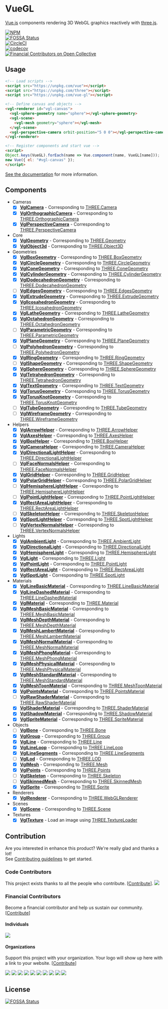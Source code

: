 # VueGL

[Vue.js](https://vuejs.org/) components rendering 3D WebGL graphics reactively with
[three.js](https://threejs.org/).

[![NPM](https://nodei.co/npm/vue-gl.png?compact=true)](https://nodei.co/npm/vue-gl/
)  
[![FOSSA Status](https://app.fossa.io/api/projects/git%2Bgithub.com%2Fvue-gl%2Fvue-gl.svg?type=small)](https://app.fossa.io/projects/git%2Bgithub.com%2Fvue-gl%2Fvue-gl?ref=badge_small
)  
[![CircleCI](https://circleci.com/gh/vue-gl/vue-gl.svg?style=svg)](https://circleci.com/gh/vue-gl/vue-gl
)  
[![codecov](https://codecov.io/gh/vue-gl/vue-gl/branch/master/graph/badge.svg)](https://codecov.io/gh/vue-gl/vue-gl
)  
[![Financial Contributors on Open Collective](https://opencollective.com/vue-gl/all/badge.svg?label=financial+contributors)](https://opencollective.com/vue-gl)

## Usage

```html
<!-- Load scripts -->
<script src="https://unpkg.com/vue"></script>
<script src="https://unpkg.com/three"></script>
<script src="https://unpkg.com/vue-gl"></script>

<!-- Define canvas and objects -->
<vgl-renderer id="vgl-canvas">
  <vgl-sphere-geometry name="sphere"></vgl-sphere-geometry>
  <vgl-scene>
    <vgl-mesh geometry="sphere"></vgl-mesh>
  </vgl-scene>
  <vgl-perspective-camera orbit-position="5 0 0"></vgl-perspective-camera>
</vgl-renderer>

<!-- Register components and start vue -->
<script>
Object.keys(VueGL).forEach(name => Vue.component(name, VueGL[name]));
new Vue({ el: "#vgl-canvas" });
</script>
```

[See the documentation](https://vue-gl.github.io/vue-gl/) for more information.

## Components

- Cameras
  - [x] **[VglCamera](src/cameras/vgl-camera.js)** -
        Corresponding to [THREE.Camera](https://threejs.org/docs/index.html#api/cameras/Camera)
  - [x] **[VglOrthographicCamera](src/cameras/vgl-orthographic-camera.js)** -
        Corresponding to [THREE.OrthographicCamera](https://threejs.org/docs/index.html#api/cameras/OrthographicCamera)
  - [x] **[VglPerspectiveCamera](src/cameras/vgl-perspective-camera.js)** -
        Corresponding to [THREE.PerspectiveCamera](https://threejs.org/docs/index.html#api/cameras/PerspectiveCamera)
- Core
  - [x] **[VglGeometry](src/core/vgl-geometry.js)** -
        Corresponding to [THREE.Geometry](https://threejs.org/docs/index.html#api/core/Geometry)
  - [x] **[VglObject3d](src/core/vgl-object3d.js)** -
        Corresponding to [THREE.Object3D](https://threejs.org/docs/index.html#api/core/Object3D)
- Geometries
  - [x] **[VglBoxGeometry](src/geometries/vgl-box-geometry.js)** -
        Corresponding to [THREE.BoxGeometry](https://threejs.org/docs/index.html#api/geometries/BoxGeometry)
  - [x] **[VglCircleGeometry](src/geometries/vgl-circle-geometry.js)** -
        Corresponding to [THREE.CircleGeometry](https://threejs.org/docs/index.html#api/geometries/CircleGeometry)
  - [x] **[VglConeGeometry](src/geometries/vgl-cone-geometry.js)** -
        Corresponding to [THREE.ConeGeometry](https://threejs.org/docs/index.html#api/geometries/ConeGeometry)
  - [x] **[VglCylinderGeometry](src/geometries/vgl-cylinder-geometry.js)** -
        Corresponding to [THREE.CylinderGeometry](https://threejs.org/docs/index.html#api/geometries/CylinderGeometry)
  - [x] **[VglDodecahedronGeometry](src/geometries/vgl-dodecahedron-geometry.js
        )** - Corresponding to [THREE.DodecahedronGeometry](https://threejs.org/docs/index.html#api/geometries/DodecahedronGeometry)
  - [ ] **[VglEdgesGeometry](src/geometries/vgl-edges-geometry.js)** -
        Corresponding to [THREE.EdgesGeometry](https://threejs.org/docs/index.html#api/geometries/EdgesGeometry)
  - [x] **[VglExtrudeGeometry](src/geometries/vgl-extrude-geometry.js)** -
        Corresponding to [THREE.ExtrudeGeometry](https://threejs.org/docs/index.html#api/geometries/ExtrudeGeometry)
  - [x] **[VglIcosahedronGeometry](src/geometries/vgl-icosahedron-geometry.js
        )** - Corresponding to [THREE.IcosahedronGeometry](https://threejs.org/docs/index.html#api/geometries/IcosahedronGeometry)
  - [x] **[VglLatheGeometry](src/geometries/vgl-lathe-geometry.js)** -
        Corresponding to [THREE.LatheGeometry](https://threejs.org/docs/index.html#api/geometries/LatheGeometry)
  - [x] **[VglOctahedronGeometry](src/geometries/vgl-octahedron-geometry.js)** -
        Corresponding to [THREE.OctahedronGeometry](https://threejs.org/docs/index.html#api/geometries/OctahedronGeometry)
  - [ ] **[VglParametricGeometry](src/geometries/vgl-parametric-geometry.js)** -
        Corresponding to [THREE.ParametricGeometry](https://threejs.org/docs/index.html#api/geometries/ParametricGeometry)
  - [x] **[VglPlaneGeometry](src/geometries/vgl-plane-geometry.js)** -
        Corresponding to [THREE.PlaneGeometry](https://threejs.org/docs/index.html#api/geometries/PlaneGeometry)
  - [ ] **[VglPolyhedronGeometry](src/geometries/vgl-polyhedron-geometry.js)** -
        Corresponding to [THREE.PolyhedronGeometry](https://threejs.org/docs/index.html#api/geometries/PolyhedronGeometry)
  - [x] **[VglRingGeometry](src/geometries/vgl-ring-geometry.js)** -
        Corresponding to [THREE.RingGeometry](https://threejs.org/docs/index.html#api/geometries/RingGeometry)
  - [ ] **[VglShapeGeometry](src/geometries/vgl-shape-geometry.js)** -
        Corresponding to [THREE.ShapeGeometry](https://threejs.org/docs/index.html#api/geometries/ShapeGeometry)
  - [x] **[VglSphereGeometry](src/geometries/vgl-sphere-geometry.js)** -
        Corresponding to [THREE.SphereGeometry](https://threejs.org/docs/index.html#api/geometries/SphereGeometry)
  - [x] **[VglTetrahedronGeometry](src/geometries/vgl-tetrahedron-geometry.js
        )** - Corresponding to [THREE.TetrahedronGeometry](https://threejs.org/docs/index.html#api/geometries/TetrahedronGeometry)
  - [x] **[VglTextGeometry](src/geometries/vgl-text-geometry.js)** -
        Corresponding to [THREE.TextGeometry](https://threejs.org/docs/index.html#api/geometries/TextGeometry)
  - [x] **[VglTorusGeometry](src/geometries/vgl-torus-geometry.js)** -
        Corresponding to [THREE.TorusGeometry](https://threejs.org/docs/index.html#api/geometries/TorusGeometry)
  - [x] **[VglTorusKnotGeometry](src/geometries/vgl-torus-knot-geometry.js)** -
        Corresponding to [THREE.TorusKnotGeometry](https://threejs.org/docs/index.html#api/geometries/TorusKnotGeometry)
  - [ ] **[VglTubeGeometry](src/geometries/vgl-tube-geometry.js)** -
        Corresponding to [THREE.TubeGeometry](https://threejs.org/docs/index.html#api/geometries/TubeGeometry)
  - [ ] **[VglWireframeGeometry](src/geometries/vgl-wireframe-geometry.js)** -
        Corresponding to [THREE.WireframeGeometry](https://threejs.org/docs/index.html#api/geometries/WireframeGeometry)
- Helpers
  - [x] **[VglArrowHelper](src/helpers/vgl-arrow-helper.js)** -
        Corresponding to [THREE.ArrowHelper](https://threejs.org/docs/index.html#api/helpers/ArrowHelper)
  - [x] **[VglAxesHelper](src/helpers/vgl-axes-helper.js)** -
        Corresponding to [THREE.AxesHelper](https://threejs.org/docs/index.html#api/helpers/AxesHelper)
  - [x] **[VglBoxHelper](src/helpers/vgl-box-helper.js)** -
        Corresponding to [THREE.BoxHelper](https://threejs.org/docs/index.html#api/helpers/BoxHelper)
  - [x] **[VglCameraHelper](src/helpers/vgl-camera-helper.js)** -
        Corresponding to [THREE.CameraHelper](https://threejs.org/docs/index.html#api/helpers/CameraHelper)
  - [x] **[VglDirectionalLightHelper](src/helpers/vgl-directional-light-helper.js
        )** - Corresponding to [THREE.DirectionalLightHelper](https://threejs.org/docs/index.html#api/helpers/DirectionalLightHelper)
  - [ ] **[VglFaceNormalsHelper](src/helpers/vgl-face-normals-helper.js)** -
        Corresponding to [THREE.FaceNormalsHelper](https://threejs.org/docs/index.html#api/helpers/FaceNormalsHelper)
  - [x] **[VglGridHelper](src/helpers/vgl-grid-helper.js)** -
        Corresponding to [THREE.GridHelper](https://threejs.org/docs/index.html#api/helpers/GridHelper)
  - [x] **[VglPolarGridHelper](src/helpers/vgl-polar-grid-helper.js)** -
        Corresponding to [THREE.PolarGridHelper](https://threejs.org/docs/index.html#api/helpers/PolarGridHelper)
  - [ ] **[VglHemisphereLightHelper](src/helpers/vgl-hemisphere-light-helper.js
        )** - Corresponding to [THREE.HemisphereLightHelper](https://threejs.org/docs/index.html#api/helpers/HemisphereLightHelper)
  - [ ] **[VglPointLightHelper](src/helpers/vgl-point-light-helper.js)** -
        Corresponding to [THREE.PointLightHelper](https://threejs.org/docs/index.html#api/helpers/PointLightHelper)
  - [x] **[VglRectAreaLightHelper](src/helpers/vgl-rect-area-light-helper.js)** -
        Corresponding to [THREE.RectAreaLightHelper](https://threejs.org/docs/index.html#api/helpers/RectAreaLightHelper)
  - [ ] **[VglSkeletonHelper](src/helpers/vgl-skeleton-helper.js)** -
        Corresponding to [THREE.SkeletonHelper](https://threejs.org/docs/index.html#api/helpers/SkeletonHelper)
  - [x] **[VglSpotLightHelper](src/helpers/vgl-spot-light-helper.js)** -
        Corresponding to [THREE.SpotLightHelper](https://threejs.org/docs/index.html#api/helpers/SpotLightHelper)
  - [ ] **[VglVertexNormalsHelper](src/helpers/vgl-vertex-normals-helper.js)** -
        Corresponding to [THREE.VertexNormalsHelper](https://threejs.org/docs/index.html#api/helpers/VertexNormalsHelper)
- Lights
  - [x] **[VglAmbientLight](src/lights/vgl-ambient-light.js)** -
        Corresponding to [THREE.AmbientLight](https://threejs.org/docs/index.html#api/lights/AmbientLight)
  - [x] **[VglDirectionalLight](src/lights/vgl-directional-light.js)** -
        Corresponding to [THREE.DirectionalLight](https://threejs.org/docs/index.html#api/lights/DirectionalLight)
  - [x] **[VglHemisphereLight](src/lights/vgl-hemisphere-light.js)** -
        Corresponding to [THREE.HemisphereLight](https://threejs.org/docs/index.html#api/lights/HemisphereLight)
  - [x] **[VglLight](src/lights/vgl-light.js)** -
        Corresponding to [THREE.Light](https://threejs.org/docs/index.html#api/lights/Light)
  - [x] **[VglPointLight](src/lights/vgl-point-light.js)** -
        Corresponding to [THREE.PointLight](https://threejs.org/docs/index.html#api/lights/PointLight)
  - [x] **[VglRectAreaLight](src/lights/vgl-rect-area-light.js)** -
        Corresponding to [THREE.RectAreaLight](https://threejs.org/docs/index.html#api/lights/RectAreaLight)
  - [x] **[VglSpotLight](src/lights/vgl-spot-light.js)** -
        Corresponding to [THREE.SpotLight](https://threejs.org/docs/index.html#api/lights/SpotLight)
- Materials
  - [x] **[VglLineBasicMaterial](src/materials/vgl-line-basic-material.js)** -
        Corresponding to [THREE.LineBasicMaterial](https://threejs.org/docs/index.html#api/materials/LineBasicMaterial)
  - [x] **[VglLineDashedMaterial](src/materials/vgl-line-dashed-material.js)** -
        Corresponding to [THREE.LineDashedMaterial](https://threejs.org/docs/index.html#api/materials/LineDashedMaterial)
  - [x] **[VglMaterial](src/materials/vgl-material.js)** -
        Corresponding to [THREE.Material](https://threejs.org/docs/index.html#api/materials/Material)
  - [x] **[VglMeshBasicMaterial](src/materials/vgl-mesh-basic-material.js)** -
        Corresponding to [THREE.MeshBasicMaterial](https://threejs.org/docs/index.html#api/materials/MeshBasicMaterial)
  - [x] **[VglMeshDepthMaterial](src/materials/vgl-mesh-depth-material.js)** -
        Corresponding to [THREE.MeshDepthMaterial](https://threejs.org/docs/index.html#api/materials/MeshDepthMaterial)
  - [x] **[VglMeshLambertMaterial](src/materials/vgl-mesh-lambert-material.js
        )** - Corresponding to [THREE.MeshLambertMaterial](https://threejs.org/docs/index.html#api/materials/MeshLambertMaterial)
  - [x] **[VglMeshNormalMaterial](src/materials/vgl-mesh-normal-material.js)** -
        Corresponding to [THREE.MeshNormalMaterial](https://threejs.org/docs/index.html#api/materials/MeshNormalMaterial)
  - [x] **[VglMeshPhongMaterial](src/materials/vgl-mesh-phong-material.js)** -
        Corresponding to [THREE.MeshPhongMaterial](https://threejs.org/docs/index.html#api/materials/MeshPhongMaterial)
  - [x] **[VglMeshPhysicalMaterial](src/materials/vgl-mesh-physical-material.js
        )** - Corresponding to [THREE.MeshPhysicalMaterial](https://threejs.org/docs/index.html#api/materials/MeshPhysicalMaterial)
  - [x] **[VglMeshStandardMaterial](src/materials/vgl-mesh-standard-material.js
        )** - Corresponding to [THREE.MeshStandardMaterial](https://threejs.org/docs/index.html#api/materials/MeshStandardMaterial)
  - [x] **[VglMeshToonMaterial](src/materials/vgl-mesh-toon-material.js)** -
        Corresponding to [THREE.MeshToonMaterial](https://threejs.org/docs/index.html#api/materials/MeshToonMaterial)
  - [x] **[VglPointsMaterial](src/materials/vgl-points-material.js)** -
        Corresponding to [THREE.PointsMaterial](https://threejs.org/docs/index.html#api/materials/PointsMaterial)
  - [ ] **[VglRawShaderMaterial](src/materials/vgl-raw-shader-material.js)** -
        Corresponding to [THREE.RawShaderMaterial](https://threejs.org/docs/index.html#api/materials/RawShaderMaterial)
  - [X] **[VglShaderMaterial](src/materials/vgl-shader-material.js)** -
        Corresponding to [THREE.ShaderMaterial](https://threejs.org/docs/index.html#api/materials/ShaderMaterial)
  - [x] **[VglShadowMaterial](src/materials/vgl-shadow-material.js)** -
        Corresponding to [THREE.ShadowMaterial](https://threejs.org/docs/index.html#api/materials/ShadowMaterial)
  - [x] **[VglSpriteMaterial](src/materials/vgl-sprite-material.js)** -
        Corresponding to [THREE.SpriteMaterial](https://threejs.org/docs/index.html#api/materials/SpriteMaterial)
- Objects
  - [ ] **[VglBone](src/objects/vgl-bone.js)** -
        Corresponding to [THREE.Bone](https://threejs.org/docs/index.html#api/objects/Bone)
  - [x] **[VglGroup](src/objects/vgl-group.js)** -
        Corresponding to [THREE.Group](https://threejs.org/docs/index.html#api/objects/Group)
  - [x] **[VglLine](src/objects/vgl-line.js)** -
        Corresponding to [THREE.Line](https://threejs.org/docs/index.html#api/objects/Line)
  - [x] **[VglLineLoop](src/objects/vgl-line-loop.js)** -
        Corresponding to [THREE.LineLoop](https://threejs.org/docs/index.html#api/objects/LineLoop)
  - [x] **[VglLineSegments](src/objects/vgl-line-segments.js)** -
        Corresponding to [THREE.LineSegments](https://threejs.org/docs/index.html#api/objects/LineSegments)
  - [ ] **[VglLod](src/objects/vgl-lod.js)** -
        Corresponding to [THREE.LOD](https://threejs.org/docs/index.html#api/objects/LOD)
  - [x] **[VglMesh](src/objects/vgl-mesh.js)** -
        Corresponding to [THREE.Mesh](https://threejs.org/docs/index.html#api/objects/Mesh)
  - [x] **[VglPoints](src/objects/vgl-points.js)** -
        Corresponding to [THREE.Points](https://threejs.org/docs/index.html#api/objects/Points)
  - [ ] **[VglSkeleton](src/objects/vgl-skeleton.js)** -
        Corresponding to [THREE.Skeleton](https://threejs.org/docs/index.html#api/objects/Skeleton)
  - [ ] **[VglSkinnedMesh](src/objects/vgl-skinned-mesh.js)** -
        Corresponding to [THREE.SkinnedMesh](https://threejs.org/docs/index.html#api/objects/SkinnedMesh)
  - [x] **[VglSprite](src/objects/vgl-sprite.js)** -
        Corresponding to [THREE.Sprite](https://threejs.org/docs/index.html#api/objects/Sprite)
- Renderers
  - [x] **[VglRenderer](src/renderers/vgl-renderer.js)** -
        Corresponding to [THREE.WebGLRenderer](https://threejs.org/docs/index.html#api/renderers/WebGLRenderer)
- Scenes
  - [x] **[VglScene](src/scenes/vgl-scene.js)** -
        Corresponding to [THREE.Scene](https://threejs.org/docs/index.html#api/scenes/Scene)
- Textures
  - [x] **[VglTexture](src/textures/vgl-texture.js)** -
        Load an image using [THREE.TextureLoader](https://threejs.org/docs/index.html#api/textures/TextureLoader)

## Contribution

Are you interested in enhance this product?
We're really glad and thanks a lot!  
See [Contributing guidelines](CONTRIBUTING.md) to get started.

### Code Contributors

This project exists thanks to all the people who contribute. [[Contribute](CONTRIBUTING.md)].
<a href="https://github.com/vue-gl/vue-gl/graphs/contributors">
  <img src="https://opencollective.com/vue-gl/contributors.svg?width=890&button=false">
</a>

### Financial Contributors

Become a financial contributor and help us sustain our community. [[Contribute](https://opencollective.com/vue-gl/contribute)]

#### Individuals

<a href="https://opencollective.com/vue-gl"><img src="https://opencollective.com/vue-gl/individuals.svg?width=890"></a>

#### Organizations

Support this project with your organization. Your logo will show up here with a
link to your website. [[Contribute](https://opencollective.com/vue-gl/contribute)]

<a href="https://opencollective.com/vue-gl/organization/0/website"><img src="https://opencollective.com/vue-gl/organization/0/avatar.svg"></a>
<a href="https://opencollective.com/vue-gl/organization/1/website"><img src="https://opencollective.com/vue-gl/organization/1/avatar.svg"></a>
<a href="https://opencollective.com/vue-gl/organization/2/website"><img src="https://opencollective.com/vue-gl/organization/2/avatar.svg"></a>
<a href="https://opencollective.com/vue-gl/organization/3/website"><img src="https://opencollective.com/vue-gl/organization/3/avatar.svg"></a>
<a href="https://opencollective.com/vue-gl/organization/4/website"><img src="https://opencollective.com/vue-gl/organization/4/avatar.svg"></a>
<a href="https://opencollective.com/vue-gl/organization/5/website"><img src="https://opencollective.com/vue-gl/organization/5/avatar.svg"></a>
<a href="https://opencollective.com/vue-gl/organization/6/website"><img src="https://opencollective.com/vue-gl/organization/6/avatar.svg"></a>
<a href="https://opencollective.com/vue-gl/organization/7/website"><img src="https://opencollective.com/vue-gl/organization/7/avatar.svg"></a>
<a href="https://opencollective.com/vue-gl/organization/8/website"><img src="https://opencollective.com/vue-gl/organization/8/avatar.svg"></a>
<a href="https://opencollective.com/vue-gl/organization/9/website"><img src="https://opencollective.com/vue-gl/organization/9/avatar.svg"></a>

## License

[![FOSSA Status](https://app.fossa.io/api/projects/git%2Bgithub.com%2Fvue-gl%2Fvue-gl.svg?type=large)](https://app.fossa.io/projects/git%2Bgithub.com%2Fvue-gl%2Fvue-gl?ref=badge_large)
